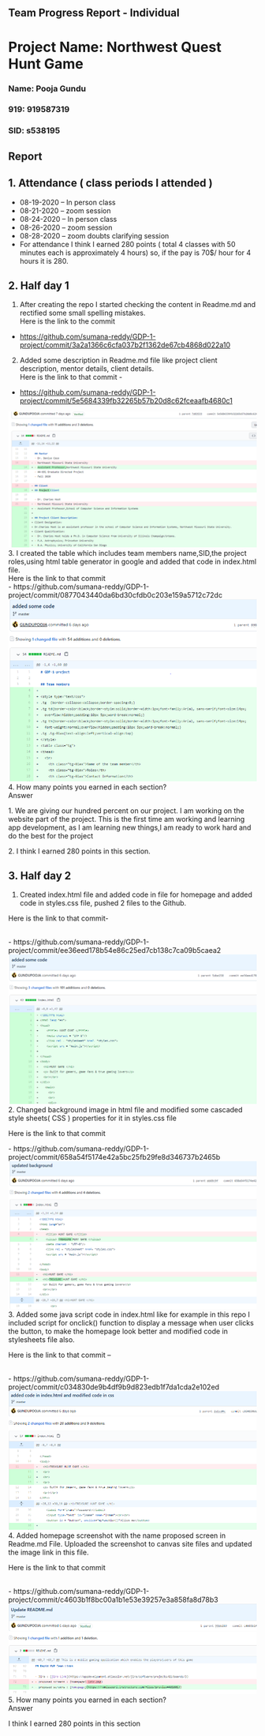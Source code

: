 ## Team Progress Report - Individual
# Project Name: Northwest Quest Hunt Game
### Name: Pooja Gundu
### 919: 919587319
### SID: s538195

## Report

## 1.	Attendance ( class periods I attended ) 
- 08-19-2020 – In person class
-	08-21-2020 – zoom session
- 08-24-2020 – In person class
-	08-26-2020 – zoom session
- 08-28-2020 – zoom doubts clarifying session 
-	For attendance I think I earned 280 points ( total 4 classes with 50 minutes each is approximately 4 hours) so, if the pay is 70$/ hour for 4 hours it is 280.

## 2.	Half day 1 
1.	After creating the repo I started checking the content in Readme.md and rectified some small spelling mistakes.<br>
 Here is the link to the commit<br>
- https://github.com/sumana-reddy/GDP-1-project/commit/3a2a1366c6cfa037b2f1362de67cb4868d022a10
2.	Added some description in Readme.md file like project client description, mentor details, client details.<br>
Here is the link to that commit -
- https://github.com/sumana-reddy/GDP-1-project/commit/5e5684339fb32265b57b20d8c62fceaafb4680c1
<img src ="images\1.png">
3. I created the table which includes team members name,SID,the project roles,using html table generator in google and added that code in index.html file.<br>
Here is the link to that commit <br> 
- https://github.com/sumana-reddy/GDP-1-project/commit/0877043440da6bd30cfdb0c203e159a5712c72dc
<img src= "images/30.png">
4. How many points you earned in each section?
<br> Answer <br>
<p>1. We are giving our hundred percent on our project. I am working on the website part of the project. This is the first time am working and learning app development, as I am learning new things,I am ready to work hard and do the best for the project <br>
<p>2. I think I earned 280 points in this section.</p>

## 3. Half day 2 
1.	Created index.html file and added code in file for homepage and added code in styles.css file, pushed 2 files to the Github.<br>
<p>Here is the link to that commit-</p><br>
- https://github.com/sumana-reddy/GDP-1-project/commit/ee36eed178b54e86c25ed7cb138c7ca09b5caea2
<img src = "images/3.png">
2. Changed background image in html file and modified some cascaded style sheets( CSS ) properties for it in styles.css file <br>
<p> Here is the link to that commit </p>
- https://github.com/sumana-reddy/GDP-1-project/commit/658a54f5174e42a5bc25fb29fe8d346737b2465b
<img src = "images/4.png">
3. Added some java script code in index.html like for example in this repo I included script for onclick() function to display a message when user clicks the button, to make the homepage look better and modified code in stylesheets file also.<br>
<p>Here is the link to that commit –</p><br>
- https://github.com/sumana-reddy/GDP-1-project/commit/c034830de9b4df9b9d823edb1f7da1cda2e102ed
<img src = "images/5.png">
4. Added homepage screenshot with the name proposed screen in Readme.md File. Uploaded the screenshot to canvas site files and updated the image link in this file.<br>
<p>Here is the link to that commit</p><br>
- https://github.com/sumana-reddy/GDP-1-project/commit/c4603b1f8bc00a1b1e53e39257e3a858fa8d78b3
<img src = "images/6.png">
5. How many points you earned in each section?<br>
Answer<br>
<p>I think I earned 280 points in this section</p><br>






